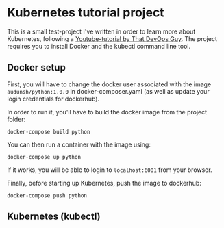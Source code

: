 # Kubernetes tutorial project

This is a small test-project I've written in order to learn more about Kubernetes, following a <a href="https://www.youtube.com/watch?v=d1ZMnV4yM1U&ab_channel=ThatDevOpsGuy">Youtube-tutorial by That DevOps Guy</a>. The project requires you to install Docker and the kubectl command line tool.

## Docker setup

First, you will have to change the docker user associated with the image ```audunsh/python:1.0.0``` in docker-composer.yaml (as well as update your login credentials for dockerhub).

In order to run it, you'll have to build the docker image from the project folder:

```console
docker-compose build python
```

You can then run a container with the image using:

```console
docker-compose up python
```

If it works, you will be able to login to ```localhost:6001``` from your browser.

Finally, before starting up Kubernetes, push the image to dockerhub:
```
docker-compose push python
```

## Kubernetes (kubectl)







